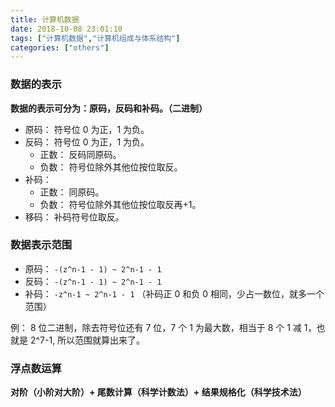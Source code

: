```yaml
---
title: 计算机数据
date: 2018-10-08 23:01:10
tags: ["计算机数据","计算机组成与体系结构"]
categories: ["others"]
---
```


### 数据的表示

**数据的表示可分为：原码，反码和补码。（二进制）**
* 原码： 符号位 0 为正，1 为负。
* 反码： 符号位 0 为正，1 为负。
	* 正数： 反码同原码。
	* 负数： 符号位除外其他位按位取反。
* 补码： 
	* 正数： 同原码。
	* 负数： 符号位除外其他位按位取反再+1。
* 移码： 补码符号位取反。

### 数据表示范围

* 原码： `-(z^n-1 - 1) ~ 2^n-1 - 1`
* 反码： `-(z^n-1 - 1) ~ 2^n-1 - 1`
* 补码： `-z^n-1 ~ 2^n-1 - 1`  （补码正 0 和负 0 相同，少占一数位，就多一个范围）

例：
8 位二进制，除去符号位还有 7 位，7 个 1 为最大数，相当于 8 个 1 减 1，也就是 2^7-1, 所以范围就算出来了。

### 浮点数运算

**对阶（小阶对大阶）+ 尾数计算（科学计数法）+ 结果规格化（科学技术法）**